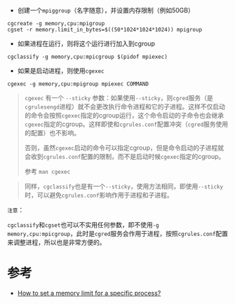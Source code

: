 * 创建一个`mpiggroup`（名字随意），并设置内存限制（例如50GB）

```
cgcreate -g memory,cpu:mpigroup
cgset -r memory.limit_in_bytes=$((50*1024*1024*1024)) mpigroup
```

* 如果进程在运行，则将这个运行进行加入到cgroup

```
cgclassify -g memory,cpu:mpicgroup $(pidof mpiexec)
```

* 如果是启动进程，则使用`cgexec`

```
cgexec -g memory,cpu:mpigroup mpiexec COMMAND
```

> `cgexec` 有一个 `--sticky` 参数：如果使用`--sticky`，则`cgred`服务（是`cgrulesengd`进程）就不会更改执行命令进程和它的子进程。这样不仅启动的命令会按照`cgexec`指定的cgroup运行，这个命令启动的子命令也会继承`cgexec`指定的cgroup。这样即使和`cgrules.conf`配置冲突（`cgred`服务使用的配置）也不影响。
>
> 否则，虽然`cgexec`启动的命令可以指定cgroup，但是命令启动的子进程就会收到`cgrules.conf`配置的限制，而不是启动时候`cgexec`指定的cgroup。
>
> 参考 `man cgexec`

> 同样，`cgclassify`也是有一个`--sticky`，使用方法相同，即使用`--sticky`时，可以避免`cgrules.conf`影响作用于进程和子进程。

`注意`：

`cgclassify`和`cgset`也可以不实用任何参数，即不使用`-g memory,cpu:mpicgroup`，此时是`cgred`服务会作用于进程，按照`cgrules.conf`配置来调整进程，所以也是非常方便的。

# 参考

* [How to set a memory limit for a specific process?](http://askubuntu.com/questions/510913/how-to-set-a-memory-limit-for-a-specific-process)
